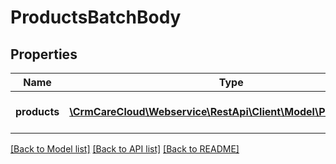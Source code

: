 # ProductsBatchBody

## Properties
Name | Type | Description | Notes
------------ | ------------- | ------------- | -------------
**products** | [**\CrmCareCloud\Webservice\RestApi\Client\Model\ProductBatch[]**](ProductBatch.md) | List of the CareCloud products. | 

[[Back to Model list]](../../README.md#documentation-for-models) [[Back to API list]](../../README.md#documentation-for-api-endpoints) [[Back to README]](../../README.md)

